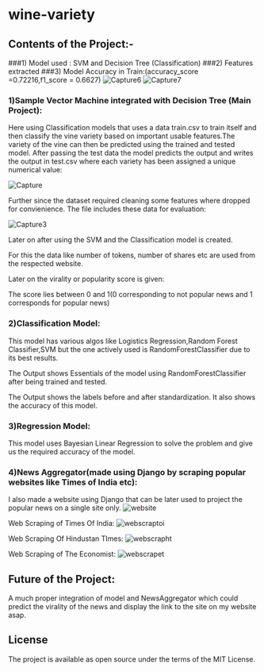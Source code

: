 # wine-variety
## Contents of the Project:-
###1) Model used : SVM and Decision Tree (Classification)
###2) Features extracted
###3) Model Accuracy in Train:(accuracy_score =0.72216,f1_score = 0.6627)
![Capture6](https://user-images.githubusercontent.com/20925116/81508809-06c68280-9324-11ea-8200-814ef4791a79.PNG)
![Capture7](https://user-images.githubusercontent.com/20925116/81508806-04642880-9324-11ea-97bc-3d7383080e14.PNG)

### 1)Sample Vector Machine integrated with Decision Tree (Main Project):
Here using Classification models that uses a data train.csv to train itself and then classify the vine variety based on important usable features.The variety of the vine can then be predicted using the trained and tested model. After passing the test data the model predicts the output and writes the output in test.csv where each variety has been assigned a unique numerical value:

![Capture](https://user-images.githubusercontent.com/20925116/81508395-87d04a80-9321-11ea-8309-f8d7c4779bea.PNG)

Further since the dataset required cleaning some features where dropped for convienience.
The file includes these data for evaluation:

![Capture3](https://user-images.githubusercontent.com/20925116/81508660-0083d680-9323-11ea-8eb0-8277d0b18628.PNG)




Later on after using the SVM and the Classification model is created.



For this the data like number of tokens, number of shares etc are used from the respected website.

Later on the virality or popularity score is given:



The score lies between 0 and 1(0 corresponding to not popular news and 1 corresponds for popular news)


### 2)Classification Model:
This model has various algos like Logistics Regression,Random Forest Classifier,SVM but the one actively used is RandomForestClassifier due to its best results.


The Output shows Essentials of the model using RandomForestClassifier after being trained and tested.




The Output shows the labels before and after standardization.
It also shows the accuracy of this model.



### 3)Regression Model:
This model uses Bayesian Linear Regression to solve the problem and give us the required accuracy of the model. 
### 4)News Aggregator(made using Django by scraping popular websites like Times of India etc):

I also made a website using Django that can be later used to project the popular news on a single site only.
![website](https://user-images.githubusercontent.com/20925116/80413115-944daf80-88ec-11ea-83ed-a0e037194788.PNG)


Web Scraping of Times Of India:
![webscraptoi](https://user-images.githubusercontent.com/20925116/80413138-9b74bd80-88ec-11ea-86b9-c2931bb6e418.PNG)


Web Scraping Of Hindustan TImes:
![webscrapht](https://user-images.githubusercontent.com/20925116/80413137-9adc2700-88ec-11ea-90c6-c4be970a6f72.PNG)


Web Scraping of The Economist:
![webscrapet](https://user-images.githubusercontent.com/20925116/80413131-99126380-88ec-11ea-92ba-0f263fb3ff5e.PNG)




## Future of the Project:
A much proper integration of model and NewsAggregator which could predict the virality of the news and display the link to the site on my website asap.
## License
The project is available as open source under the terms of the MIT License.
